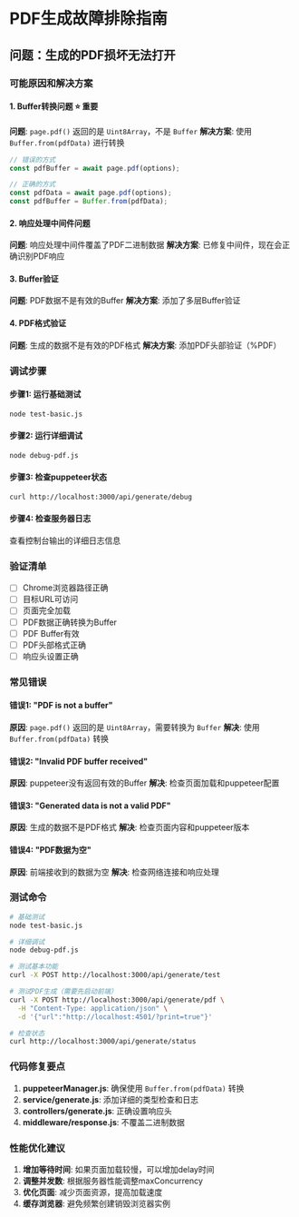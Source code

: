 # PDF生成故障排除指南

## 问题：生成的PDF损坏无法打开

### 可能原因和解决方案

#### 1. Buffer转换问题 ⭐ 重要
**问题**: `page.pdf()` 返回的是 `Uint8Array`，不是 `Buffer`
**解决方案**: 使用 `Buffer.from(pdfData)` 进行转换

```javascript
// 错误的方式
const pdfBuffer = await page.pdf(options);

// 正确的方式
const pdfData = await page.pdf(options);
const pdfBuffer = Buffer.from(pdfData);
```

#### 2. 响应处理中间件问题
**问题**: 响应处理中间件覆盖了PDF二进制数据
**解决方案**: 已修复中间件，现在会正确识别PDF响应

#### 3. Buffer验证
**问题**: PDF数据不是有效的Buffer
**解决方案**: 添加了多层Buffer验证

#### 4. PDF格式验证
**问题**: 生成的数据不是有效的PDF格式
**解决方案**: 添加PDF头部验证（%PDF）

### 调试步骤

#### 步骤1: 运行基础测试
```bash
node test-basic.js
```

#### 步骤2: 运行详细调试
```bash
node debug-pdf.js
```

#### 步骤3: 检查puppeteer状态
```bash
curl http://localhost:3000/api/generate/debug
```

#### 步骤4: 检查服务器日志
查看控制台输出的详细日志信息

### 验证清单

- [ ] Chrome浏览器路径正确
- [ ] 目标URL可访问
- [ ] 页面完全加载
- [ ] PDF数据正确转换为Buffer
- [ ] PDF Buffer有效
- [ ] PDF头部格式正确
- [ ] 响应头设置正确

### 常见错误

#### 错误1: "PDF is not a buffer"
**原因**: `page.pdf()` 返回的是 `Uint8Array`，需要转换为 `Buffer`
**解决**: 使用 `Buffer.from(pdfData)` 转换

#### 错误2: "Invalid PDF buffer received"
**原因**: puppeteer没有返回有效的Buffer
**解决**: 检查页面加载和puppeteer配置

#### 错误3: "Generated data is not a valid PDF"
**原因**: 生成的数据不是PDF格式
**解决**: 检查页面内容和puppeteer版本

#### 错误4: "PDF数据为空"
**原因**: 前端接收到的数据为空
**解决**: 检查网络连接和响应处理

### 测试命令

```bash
# 基础测试
node test-basic.js

# 详细调试
node debug-pdf.js

# 测试基本功能
curl -X POST http://localhost:3000/api/generate/test

# 测试PDF生成（需要先启动前端）
curl -X POST http://localhost:3000/api/generate/pdf \
  -H "Content-Type: application/json" \
  -d '{"url":"http://localhost:4501/?print=true"}'

# 检查状态
curl http://localhost:3000/api/generate/status
```

### 代码修复要点

1. **puppeteerManager.js**: 确保使用 `Buffer.from(pdfData)` 转换
2. **service/generate.js**: 添加详细的类型检查和日志
3. **controllers/generate.js**: 正确设置响应头
4. **middleware/response.js**: 不覆盖二进制数据

### 性能优化建议

1. **增加等待时间**: 如果页面加载较慢，可以增加delay时间
2. **调整并发数**: 根据服务器性能调整maxConcurrency
3. **优化页面**: 减少页面资源，提高加载速度
4. **缓存浏览器**: 避免频繁创建销毁浏览器实例 
